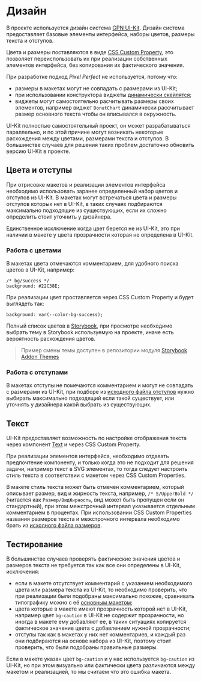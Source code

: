 # Дизайн

В проекте используется дизайн система [GPN UI-Kit](https://github.com/gpn-prototypes/ui-kit). Дизайн система предоставляет базовые элементы интерфейса, наборы цветов, размеры текста и отступов.

Цвета и размеры поставляются в виде [CSS Custom Property](https://developer.mozilla.org/ru/docs/Web/CSS/Using_CSS_custom_properties), это позволяет переиспользовать их при реализации собственных элементов интерфейса, без копирования их фактического значения.

При разработке подход *Pixel Perfect* не используется, потому что:

* размеры в макетах могут не совпадать с размерами из UI-Kit;
* при использовании конструктора виджеты [динамически скейлятся](SCALING.md);
* виджеты могут самостоятельно расчитывать размеры своих элементов, например виджет `DonutChart` динамически рассчитывает размер основного текста чтобы он вписывался в окружность.

UI-Kit полностью самостоятельный проект, он может разрабатываться параллельно, и по этой причине могут возникать некоторые расхождения между цветами, размерами текста и отступов. В большинстве случаев для решения таких проблем достаточно обновить версию UI-Kit в проекте.

## Цвета и отступы

При отрисовке макетов и реализации элементов интерфейса необходимо использовать заранее определенный набор цветов и отступов из UI-Kit. В макетах могут встречаться цвета и размеры отступов которых нет в UI-Kit, в таких случаях подбираются максимально подходящие из существующих, если их сложно определить стоит уточнить у дизайнера.

Единственное исключение когда цвет берется не из UI-Kit, это при наличии в макете у цвета прозрачности которая не определена в UI-Kit.

### Работа с цветами

В макетах цвета отмечаются комментарием, для удобного поиска цветов в UI-Kit, например:

```
/* bg/success */
background: #22C38E;
```

При реализации цвет проставляется через CSS Custom Property и будет выглядеть так:

```
background: var(--color-bg-success);
```

Полный список цветов в [Storybook](https://gpn-prototypes.github.io/ui-kit/?path=/story/theme--цвета), при просмотре необходимо выбрать тему в Storybook используемую на проекте, иначе есть вероятность расхождения цветов.

> Пример смены темы доступен в репозитории модуля [Storybook Addon Themes](https://github.com/tonai/storybook-addon-themes)

### Работа с отступами

В макетах отступы не помечаются комментарием и могут не совпадать с размерами из UI-Kit, при подборе из [исходного файла отступов](https://github.com/gpn-prototypes/ui-kit/blob/master/src/components/Theme/_space/Theme_space_gpnDefault.css) нужно выбирать максимально подходящий если такой существует, или уточнять у дизайнера какой выбрать из существующих.

## Текст

UI-Kit предоставляет возможность по настройке отображения текста через компонент [Text](https://gpn-prototypes.github.io/ui-kit/?path=/story/text--текст) и через CSS Custom Property.

При реализации элементов интерфейса, необходимо отдавать предпочтение компоненту, и только когда это не подходит для решения задачи, например текст в SVG элементах, то тогда следует настроить стиль текста в соответствии с макетом через CSS Custom Properties.

В макете стиль текста может быть отмечен комментарием, который описывает размер, вид и жирность текста, например, `/* S/UpperBold */` (читается как `Размер/ВидЖирность`, вид может быть пропущен если он стандартный), при этом межстрочный интервал указывается отдельным комментарием в процентах. При использовании CSS Custom Properties названия размеров текста и межстрочного интервала необходимо брать из [исходного файла размеров](https://github.com/gpn-prototypes/ui-kit/blob/master/src/components/Theme/_size/Theme_size_gpnDefault.css).

## Тестирование

В большинстве случаев проверять фактические значения цветов и размеров текста не требуется так как все они определены в UI-Kit, исключения:

* если в макете отсутствует комментарий с указанием необходимого цвета или размера текста из UI-Kit, то необходимо проверить, что при реализации были подобраны максимально похожие, сравнивать типографику можно с её [основным макетом](https://www.figma.com/file/4FOymgclcGF3Fm2M9ZeNUk/Typography-2.0%2FDefault?node-id=62%3A0);
* цвета которые в макете имеют прозрачность которой нет в UI-Kit, например цвет `bg-caution` в UI-Kit не содержит прозрачности, но иногда в макете ему добавляют ее, в таких ситуациях копируется фактическое значение цвета с добавлением нужной прозрачности;
* отступы так как в макетах у них нет комментариев, и каждый раз они подбираются на основе набора из UI-Kit, поэтому стоит проверить, что были подобраны правильные размеры.

Если в макете указан цвет `bg-caution` и у нас используется `bg-caution` из UI-Kit, но при этом визуально или фактически цвета различаются между макетом и реализацией, то мы считаем что это ошибка макета.
